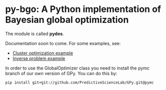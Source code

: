 # py-bgo: A Python implementation of Bayesian global optimization

The module is called **pydes**.

Documentation soon to come.
For some examples, see:

* [Cluster optimization example](https://github.com/PredictiveScienceLab/cluster-opt-bgo)
* [Inverse problem example](https://github.com/PredictiveScienceLab/inverse-bgo)

In order to use the GlobalOptimizer class you need to install the pymc
branch of our own version of GPy. You can do this by:

```bash
pip install git+git://github.com/PredictiveScienceLab/GPy.git@pymc
```
